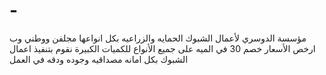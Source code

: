 # -
مؤسسة الدوسري لأعمال الشبوك الحمايه والزراعيه بكل انواعها مجلفن ووطني وب ارخص الأسعار خصم 30 في الميه على جميع الأنواع للكميات الكبيرة نقوم بتنفيذ اعمال الشبوك بكل امانه مصداقيه وجوده ودقه في العمل 
